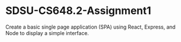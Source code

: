 # SDSU-CS648.2-Assignment1
Create a basic single page application (SPA) using React, Express, and Node to display a simple interface.
